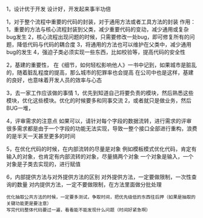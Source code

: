 1，设计优于开发
设计好，开发起来事半功倍

1，对于整个流程中重要的代码的封装，对于通用方法或者工具方法的封装
作用：
    1，重要的方法与核心流程封装到父类，减少重要代码的变动，减少通用或复杂bug发生
    2，核心流程出现问题的时候，只需要修改一处bug，即可修复所有的问题，降低代码与代码的耦合度
    3，将通用的方法也可以维护在父类中，减少通用bug的发生
    4，强迫子类必须实现一些东西，比如校验等，提高代码的安全性

2，基建的重要性，
在《细节，如何轻松影响他人》一书中记到，如果城市是脏乱的，随着脏乱程度的提高，那么城市的犯罪率也会提高
在公司中也是这样，基建的良好，也意味着开发人员的效率与心态

3，去一家工作应该做的事情
    1，优先到知道自己将要负责的模块，然后熟悉这些模块，优化这些模块。优化的时候要多和同事交流
    2，或者就只是做业务，然后BUG一堆，

4，评审需求的注意点
    如果可以，请针对每个字段的数据流转，进行需求的评审
    很多需求都是由于一个字段的功能无法实现，导致一整个接口全部进行重构，浪费的是半天一天甚至更多的时间

5，在优化代码的时候，在内部流转的尽量是对象
    例如模板模式优化代码，肯定有输入的对象，也肯定有内部流转的对象，尽量搞两个对象
    一个对象是输入，一个对象是子类去实现的，进行赋值

6，内部提供方法与对外提供方法的区别
    对外提供方法，一定要做限制，一次性查询的数量
    对内提供方法，一定不要做限制，在方法里面做分批处理

    优化抽取公共方法的时候，一定要多测试，争取时间，把优先级低的东西往后押（如果是抽取的关键功能更是要注意）
    写完代码整体代码要过一遍，看看能不能发现什么问题（时间好紧急啊）
















